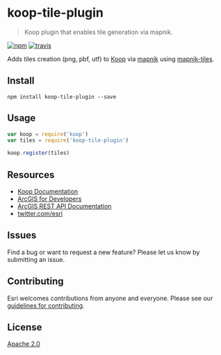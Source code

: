 # koop-tile-plugin

> Koop plugin that enables tile generation via mapnik.

[![npm][npm-img]][npm-url]
[![travis][travis-img]][travis-url]

[npm-img]: https://img.shields.io/npm/v/koop-tile-plugin.svg?style=flat-square
[npm-url]: https://www.npmjs.com/package/koop-tile-plugin
[travis-img]: https://img.shields.io/travis/koopjs/koop-tile-plugin.svg?style=flat-square
[travis-url]: https://travis-ci.org/koopjs/koop-tile-plugin

Adds tiles creation (png, pbf, utf) to [Koop](https://github.com/koopjs/koop) via [mapnik](https://www.npmjs.com/package/mapnik) using [mapnik-tiles](https://www.npmjs.com/package/mapnik-tiles).

## Install

```
npm install koop-tile-plugin --save
```

## Usage

```js
var koop = require('koop')
var tiles = require('koop-tile-plugin')

koop.register(tiles)
```

## Resources

* [Koop Documentation](https://koopjs.github.io)
* [ArcGIS for Developers](http://developers.arcgis.com)
* [ArcGIS REST API Documentation](http://resources.arcgis.com/en/help/arcgis-rest-api/)
* [twitter.com/esri](http://twitter.com/esri)

## Issues

Find a bug or want to request a new feature?  Please let us know by submitting an issue.

## Contributing

Esri welcomes contributions from anyone and everyone. Please see our [guidelines for contributing](https://github.com/esri/contributing).

## License

[Apache 2.0](LICENSE)
